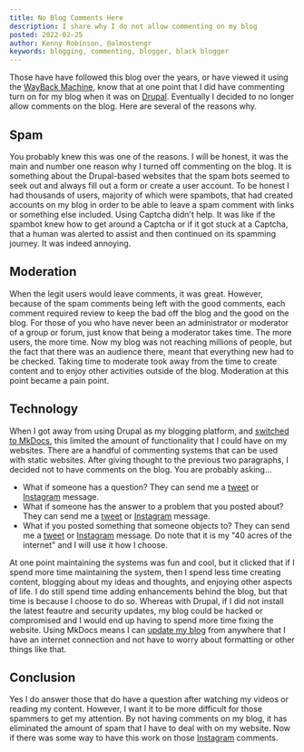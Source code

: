 ```yaml
---
title: No Blog Comments Here
description: I share why I do not allow commenting on my blog
posted: 2022-02-25
author: Kenny Robinson, @almostengr
keywords: blogging, commenting, blogger, black blogger
---
```


Those have have followed this blog over the years, or have viewed it using the 
<a href="http://web.archive.org/web/*/thealmostengineer.com" target="_blank">WayBack Machine</a>,
know that at one point that I did have commenting turn on for my blog when it was on 
<a href="https://www.drupal.org" target="_blank">Drupal</a>.
Eventually I decided to no longer allow comments on the blog. Here are several 
of the reasons why. 

## Spam

You probably knew this was one of the reasons. I will be honest, it was the main and number one 
reason why I turned off commenting on the blog. It is something about the Drupal-based websites 
that the spam bots seemed to seek out and always fill out a form or create a user account. To be honest 
I had thousands of users, majority of which were spambots, that had created accounts on my blog 
in order to be able to leave a spam comment with links or something else included. 
Using Captcha didn't help. It was like if the spambot knew how to get around a Captcha or if 
it got stuck at a Captcha, that a human was alerted to assist and then continued on its
spamming journey. It was indeed annoying.

## Moderation

When the legit users would leave comments, it was great. However, because of the spam comments 
being left with the good comments, each comment required review to keep the bad off the blog 
and the good on the blog. For those of you who have never been an administrator or moderator 
of a group or forum, just know that being a moderator takes time. The more users, the more time. 
Now my blog was not reaching millions of people, but the fact that there was an audience there, 
meant that everything new had to be checked. Taking time to moderate took away from the time 
to create content and to enjoy other activities outside of the blog. Moderation at this point 
became a pain point. 

## Technology

When I got away from using Drupal as my blogging platform, and 
[switched to MkDocs](/technology/2019.12.21-switched-blog-from-drupal-to-mkdocs/), this limited 
the amount of functionality that I could have on my websites. There are a handful of commenting 
systems that can be used with static websites. After giving thought to the previous two
paragraphs, I decided not to have comments on the blog. You are probably asking... 

* What if someone has a question? They can send me a 
<a href="https://twitter.com/almostengr" target="_blank">tweet</a> or
<a href="https://instagram.com/almostengr" target="_blank">Instagram</a> message. 
* What if someone has the answer to a problem that you posted about? They can send me a 
<a href="https://twitter.com/almostengr" target="_blank">tweet</a> or
<a href="https://instagram.com/almostengr" target="_blank">Instagram</a> message. 
* What if you posted something that someone objects to? They can send me a 
<a href="https://twitter.com/almostengr" target="_blank">tweet</a> or
<a href="https://instagram.com/almostengr" target="_blank">Instagram</a> message. 
Do note that it is my "40 acres of the internet" and I will use it how I choose.

At one point maintaining the systems was fun and cool, but it clicked that if I spend more time 
maintaining the system, then I spend less time creating content, blogging about my ideas and thoughts, 
and enjoying other aspects of life. I do still spend time adding enhancements behind the blog, but 
that time is because I choose to do so. Whereas with Drupal, if I did not install the latest 
feautre and security updates, my blog could be hacked or compromised and I would end up 
having to spend more time fixing the website. 
Using MkDocs means I can [update my blog](/technology/2020.10.04-update-static-website/) from 
anywhere that I have an internet connection and not have to worry about formatting or other 
things like that. 

## Conclusion

Yes I do answer those that do have a question after watching my videos or reading my content. However, 
I want it to be more difficult for those spammers to get my attention. By not having comments
on my blog, it has eliminated the amount of spam that I have to deal with on my website. 
Now if there was some way to have this work on those 
<a href="https://instagram.com/almostengr" target="_blank">Instagram</a> comments.
